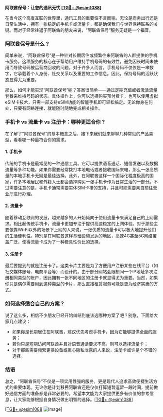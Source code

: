**阿联酋保号：让您的通讯无忧 [[TG💪+ @esim1088](https://t.me/s/esim1088)]**

在当今这个高度互联的世界里，通讯工具的重要性不言而喻。无论是商务出行还是日常生活中，拥有一张稳定的手机卡或流量卡，都是确保我们与世界保持联系的关键。而对于经常往返于阿联酋的朋友来说，“阿联酋保号”服务无疑是一个福音。

### 阿联酋保号是什么？

简单来说，“阿联酋保号”是一种针对长期居住或频繁往来阿联酋的人群提供的手机卡服务。这项服务的核心在于帮助用户维持手机号码的有效性，避免因长时间未使用而导致号码被运营商回收的问题。对于许多人而言，手机号码不仅仅是一串数字，它承载着个人身份、社交关系以及重要的工作信息。因此，保持号码的活跃状态显得尤为重要。

那么，如何才能实现“阿联酋保号”呢？答案很简单——通过定期充值或者激活流量套餐来维持号码的状态。具体操作上，你可以选择购买预付费卡，也可以使用虚拟eSIM卡技术，只需一部支持eSIM功能的智能手机即可轻松搞定。无论你身在何处，只要有网络连接，就能随时随地完成相关操作。

### 手机卡 vs 流量卡 vs 注册卡：哪种更适合你？

在了解了“阿联酋保号”的基本概念之后，接下来我们就来聊聊几种常见的产品类型，看看哪一种最符合你的需求。

#### 1. 手机卡

传统的手机卡是最常见的一种通信工具。它可以提供语音通话、短信发送以及数据流量等多种功能。如果你需要经常拨打本地电话或者接收国际来电，那么一张高质量的本地手机卡无疑是最佳选择。此外，在阿联酋这样一个国际化程度极高的国家，许多本地居民和外籍人士都会选择购买一张手机卡作为日常生活的一部分。不过需要注意的是，手机卡通常需要实体SIM卡槽的支持，并且可能需要亲自前往营业厅进行办理。

#### 2. 流量卡

随着移动互联网的发展，越来越多的人开始倾向于使用流量卡来满足自己的上网需求。相比起传统手机卡，流量卡更加专注于提供高速稳定的上网体验。对于那些主要依靠Wi-Fi以外的场景下上网的人来说，一张优质的流量卡可以极大地提升他们的生活便利性。特别是在阿联酋这样基础设施发达的地区，高速4G甚至5G网络覆盖广泛，使得流量卡成为了一种极具性价比的选择。

#### 3. 注册卡

最后要提到的就是注册卡了。这类卡片主要是为了方便用户注册某些在线平台（如社交媒体账号、电商平台等）而设计的。由于部分网站会限制同一个IP地址多次注册相同类型的账户，因此拥有一张不同地区的注册卡就显得尤为重要。当然，如果你只是偶尔需要用到这种类型的卡片，那么直接租赁服务可能是更为经济实惠的方式。

### 如何选择适合自己的方案？

说了这么多，相信不少朋友已经开始纠结到底该选哪种方案了吧？别急，下面给大家几点建议：

- 如果你是长期居住在阿联酋，建议优先考虑手机卡，因为它能够提供全面的服务；
- 若你只是短期访问阿联酋并且对语音通话要求不高，则可以选择流量卡；
- 对于那些需要频繁更换设备或担心隐私泄露的人来说，注册卡或许是个不错的选择。

### 结语

总之，“阿联酋保号”不仅是一项实用性强的服务，更是现代人追求高效便捷生活方式的重要体现。无论你是计划移民阿联酋还是仅仅打算短暂逗留一段时间，提前做好通信方面的准备都是非常必要的。希望本文能为大家提供更多有价值的参考信息，让大家能够根据自身情况做出明智的选择。[[TG💪+ @esim1088](https://t.me/s/esim1088)]

[[TG💪+ @esim1088](https://t.me/s/esim1088) ![Image](https://i.postimg.cc/4NQfJmqS/Snipaste-2025-05-13-00-14-12.png)]